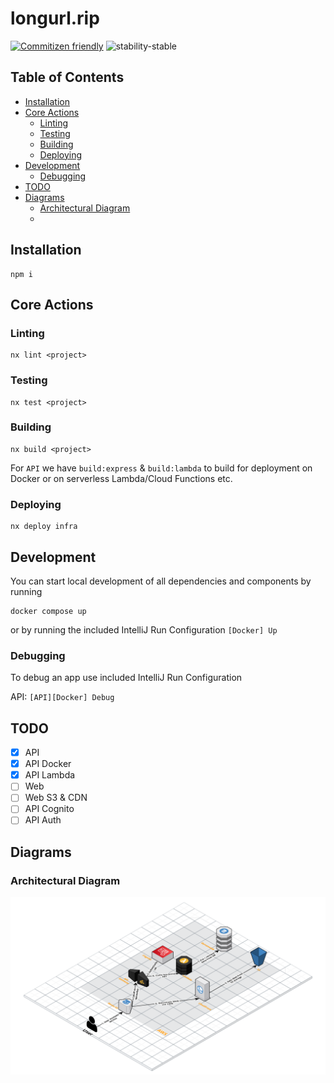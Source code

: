 # longurl.rip

[![Commitizen friendly](https://img.shields.io/badge/commitizen-friendly-brightgreen.svg?style=flat-square)](http://commitizen.github.io/cz-cli/)
![stability-stable](https://img.shields.io/badge/stability-stable-green.svg)

## Table of Contents

* [Installation](#installation)
* [Core Actions](#core-actions)
  * [Linting](#linting)
  * [Testing](#testing)
  * [Building](#building)
  * [Deploying](#deploying)
* [Development](#development)
  * [Debugging](#debugging)
* [TODO](#todo)
* [Diagrams](#diagrams)
  * [Architectural Diagram](#architectural-diagram)
  * 
## Installation

```shell
npm i
```

## Core Actions
### Linting
```shell
nx lint <project>
```

### Testing
```shell
nx test <project>
```

### Building
```shell
nx build <project>
```

For `API` we have `build:express` & `build:lambda` to build for deployment on Docker or on serverless Lambda/Cloud Functions etc.

### Deploying
```shell
nx deploy infra
```

## Development
You can start local development of all dependencies and components by running
```shell
docker compose up
```
or by running the included IntelliJ Run Configuration
`[Docker] Up`
### Debugging
To debug an app use included IntelliJ Run Configuration 

API: `[API][Docker] Debug`

## TODO
- [x] API
- [x] API Docker
- [x] API Lambda
- [ ] Web
- [ ] Web S3 & CDN
- [ ] API Cognito
- [ ] API Auth

## Diagrams
### Architectural Diagram

![Architectural](docs/images/ArchitecturalDiagram.png)

